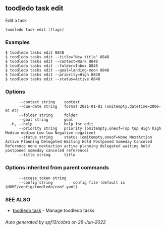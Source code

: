## toodledo task edit

Edit a task

```
toodledo task edit [flags]
```

### Examples

```
$ toodledo tasks edit 8848
$ toodledo tasks edit --title="New title" 8848
$ toodledo tasks edit --context=Work 8848
$ toodledo tasks edit --folder=Inbox 8848
$ toodledo tasks edit --goal=landing-moon 8848
$ toodledo tasks edit --priority=High 8848
$ toodledo tasks edit --status=Active 8848

```

### Options

```
      --context string    context
      --due-date string   format 2021-01-01 (omitempty,datetime=2006-01-02)
      --folder string     folder
      --goal string       goal
  -h, --help              help for edit
      --priority string   priority (omitempty,oneof=Top top High high Medium medium Low low Negative negative)
      --status string     status (omitempty,oneof=None NextAction Active Planning Delegated Waiting Hold Postponed Someday Canceled Reference none nextaction active planning delegated waiting hold postponed someday canceled reference)
      --title string      title
```

### Options inherited from parent commands

```
      --access_token string   
      --config string         config file (default is $HOME/config/toodledo/conf.yaml)
```

### SEE ALSO

* [toodledo task](toodledo_task.md)	 - Manage toodledo tasks

###### Auto generated by spf13/cobra on 26-Jun-2022
